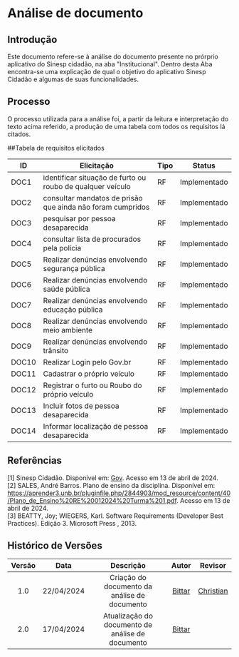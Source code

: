 # Análise de documento

## Introdução
Este documento refere-se à análise do documento presente no prórprio aplicativo do Sinesp cidadão, na aba "Institucional". Dentro desta Aba encontra-se uma explicação de qual o objetivo do aplicativo Sinesp Cidadão e algumas de suas funcionalidades.

## Processo
O processo utilizada para a análise foi, a partir da leitura e interpretação do texto acima referido, a produção de uma tabela com todos os requisitos lá citados.

##Tabela de requisitos elicitados


| ID | Elicitação | Tipo | Status |
| ---- | ---- |---- |---- |
| DOC1 | identificar situação de furto ou roubo de qualquer veículo | RF| Implementado|
| DOC2 | consultar mandatos de prisão que ainda não foram cumpridos| RF|Implementado
| DOC3 | pesquisar por pessoa desaparecida | RF|Implementado|
| DOC4 | consultar lista de procurados pela polícia | RF|Implementado|
| DOC5 | Realizar denúncias envolvendo segurança pública | RF| Implementado|
| DOC6 | Realizar denúncias envolvendo saúde pública | RF| Implementado|
| DOC7 | Realizar denúncias envolvendo educação pública| RF| Implementado|
| DOC8 | Realizar denúncias envolvendo meio ambiente | RF| Implementado|
| DOC9 | Realizar denúncias envolvendo trânsito | RF| Implementado|
| DOC10 | Realizar Login pelo Gov.br| RF| Implementado|
| DOC11 | Cadastrar o próprio veículo | RF| Implementado|
| DOC12 | Registrar o furto ou Roubo do próprio veículo | RF|  Implementado|
| DOC13 | Incluir fotos de pessoa desaparecida | RF|  Implementado|
| DOC14 | Informar localização de pessoa desaparecida | RF| Implementado|

## Referências
[1] Sinesp Cidadão. Disponível em: [Gov](https://www.gov.br/pt-br/apps/sinesp-cidadao). Acesso em 13 de abril de 2024.</br>
[2] SALES, André Barros. Plano de ensino da disciplina. Disponível em: <https://aprender3.unb.br/pluginfile.php/2844903/mod_resource/content/40/Plano_de_Ensino%20RE%20012024%20Turma%201.pdf>. Acesso em 13 de abril de 2024.</br>
[3] BEATTY, Joy; WIEGERS, Karl. Software Requirements (Developer Best Practices). Edição 3. Microsoft Press , 2013.</br>
## Histórico de Versões
| Versão | Data | Descrição | Autor | Revisor |
| :----: | :--: | :-------: | :---: | :-----: |
| 1.0 | 22/04/2024 | Criação do documento da análise de documento | [Bittar](https://github.com/Bittarx)| [Christian](https://github.com/crstyhs) |
| 2.0 | 17/04/2024 | Atualização do documento de análise de documento | [Bittar](https://github.com/Bittarx)| |


